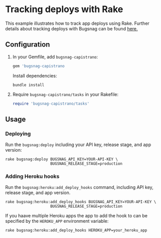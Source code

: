 # Tracking deploys with Rake

This example illustrates how to track app deploys using Rake.
Further details about tracking deploys with Bugsnag can be found [here.](https://docs.bugsnag.com/platforms/ruby/other/#tracking-deploys)

## Configuration

1. In your Gemfile, add `bugsnag-capistrano`:

   ```ruby
   gem 'bugsnag-capistrano
   ```

   Install dependencies:

   ```
   bundle install
   ```

2. Require `bugsnag-capistrano/tasks` in your Rakefile:

   ```ruby
   require 'bugsnag-capistrano/tasks'
   ```

## Usage

### Deploying

Run the `bugsnag:deploy` including your API key, release stage, and app version:

```
rake bugsnag:deploy BUGSNAG_API_KEY=YOUR-API-KEY \
                    BUGSNAG_RELEASE_STAGE=production
```

### Adding Heroku hooks

Run the `bugsnag:heroku:add_deploy_hooks` command, including API key, release stage, and app version.

```
rake bugsnag:heroku:add_deploy_hooks BUGSNAG_API_KEY=YOUR-API-KEY \
                    BUGSNAG_RELEASE_STAGE=production
```

If you haave multiple Heroku apps the app to add the hook to can be specified by the `HEROKU_APP` environment variable:

```
rake bugsnag:heroku:add_deploy_hooks HEROKU_APP=your_heroku_app
```